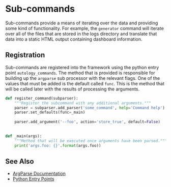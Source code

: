# Sub-commands

Sub-commands provide a means of iterating over the data and providing some kind of functionality.  For example, the 
`generator` command will iterate over all of the files that are stored in the logs directory and translate that data 
into a static HTML output containing dashboard information.

## Registration

Sub-commands are registered into the framework using the python entry point `autology_commands`.  The method that is 
provided is responsible for building up the `argparse` sub processor with the relevant flags.  One of the values
that must be added is the default called `func`.  This is the method that will be called later with the results of 
processing the arguments.

```python
def register_command(subparser):
    """Register the subcommand with any additional arguments."""
    parser = subparser.add_parser('some_command', help='Command help')
    parser.set_defaults(func=_main)
    
    parser.add_argument('--foo', action='store_true', default=False)
    
    
def _main(args):
    """Method that will be executed once arguments have been parsed."""
    print('args.foo: {}'.format(args.foo))
```

## See Also

- [ArgParse Documentation](https://docs.python.org/3.6/library/argparse.html)
- [Python Entry Points](https://stackoverflow.com/questions/774824/explain-python-entry-points/9615473#9615473)

